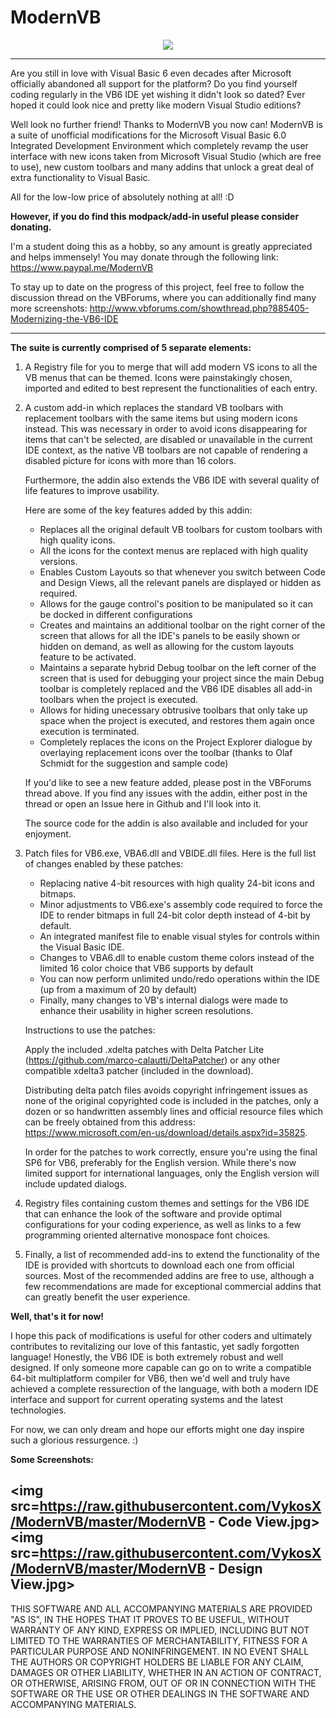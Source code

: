 <h1>ModernVB</h1>
<p align="center">
   <img src="https://i.imgur.com/XrGDwxQ.jpg">
</p>

---

Are you still in love with Visual Basic 6 even decades after Microsoft officially abandoned all
support for the platform? Do you find yourself coding regularly in the VB6 IDE yet wishing it
didn't look so dated? Ever hoped it could look nice and pretty like modern Visual Studio editions?

Well look no further friend! Thanks to ModernVB you now can! ModernVB is a suite of unofficial
modifications for the Microsoft Visual Basic 6.0 Integrated Development Environment which completely
revamp the user interface with new icons taken from Microsoft Visual Studio (which are free to use),
new custom toolbars and many addins that unlock a great deal of extra functionality to Visual Basic.

All for the low-low price of absolutely nothing at all! :D

**However, if you do find this modpack/add-in useful please consider donating.**

I'm a student doing this as a hobby, so any amount is greatly appreciated and helps immensely!
You may donate through the following link: https://www.paypal.me/ModernVB

To stay up to date on the progress of this project, feel free to follow the discussion thread on the VBForums, where you can additionally find many more screenshots: http://www.vbforums.com/showthread.php?885405-Modernizing-the-VB6-IDE

---

**The suite is currently comprised of 5 separate elements:**

1. A Registry file for you to merge that will add modern VS icons to all the VB menus that can be themed.
    Icons were painstakingly chosen, imported and edited to best represent the functionalities of each entry.

2. A custom add-in which replaces the standard VB toolbars with replacement toolbars with the same items but
    using modern icons instead. This was necessary in order to avoid icons disappearing for items that can't
	be selected, are disabled or unavailable in the current IDE context, as the native VB toolbars are not
	capable of rendering a disabled picture for icons with more than 16 colors. 
	
	Furthermore, the addin also extends the VB6 IDE with several quality of life features to improve usability.
	
	Here are some of the key features added by this addin:
	
	- Replaces all the original default VB toolbars for custom toolbars with high quality icons.
	- All the icons for the context menus are replaced with high quality versions.
	- Enables Custom Layouts so that whenever you switch between Code and Design Views, all the relevant panels are displayed or hidden as required.
	- Allows for the gauge control's position to be manipulated so it can be docked in different configurations
	- Creates and maintains an additional toolbar on the right corner of the screen that allows for all the IDE's panels to be easily shown or hidden on demand, as well as allowing for the custom layouts feature to be activated.
	- Maintains a separate hybrid Debug toolbar on the left corner of the screen that is used for debugging your project since the main Debug toolbar is completely replaced and the VB6 IDE disables all add-in toolbars when the project is executed.
	- Allows for hiding unecessary obtrusive toolbars that only take up space when the project is executed, and restores them again once execution is terminated.
	- Completely replaces the icons on the Project Explorer dialogue by overlaying replacement icons over the toolbar (thanks to Olaf Schmidt for the suggestion and sample code)
	
	If you'd like to see a new feature added, please post in the VBForums thread above. If you find any issues with the addin, either post in the thread or open an Issue here in Github and I'll look into it.
	
	The source code for the addin is also available and included for your enjoyment.
	
3. Patch files for VB6.exe, VBA6.dll and VBIDE.dll files. Here is the full list of changes enabled by these patches:

	- Replacing native 4-bit resources with high quality 24-bit icons and bitmaps.	
	- Minor adjustments to VB6.exe's assembly code required to force the IDE to render bitmaps in full 24-bit color depth
      instead of 4-bit by default.	
	- An integrated manifest file to enable visual styles for controls within the Visual Basic IDE.	
	- Changes to VBA6.dll to enable custom theme colors instead of the limited 16 color choice that VB6 supports by default	
	- You can now perform unlimited undo/redo operations within the IDE (up from a maximum of 20 by default)
	- Finally, many changes to VB's internal dialogs were made to enhance their usability in higher screen resolutions.
	
	Instructions to use the patches:
	
	Apply the included .xdelta patches with Delta Patcher Lite (https://github.com/marco-calautti/DeltaPatcher)
    or any other compatible xdelta3 patcher (included in the download).
	
	Distributing delta patch files avoids copyright infringement issues as none of the original copyrighted code
	is included in the patches, only a dozen or so handwritten assembly lines and official resource files which
	can be freely obtained from this address: https://www.microsoft.com/en-us/download/details.aspx?id=35825.

	In order for the patches to work correctly, ensure you're using the final SP6 for VB6, preferably for the English version.
	While there's now limited support for international languages, only the English version will include updated dialogs.
	
4. Registry files containing custom themes and settings for the VB6 IDE that can enhance the look of the software
    and provide optimal configurations for your coding experience, as well as links to a few programming oriented
	alternative monospace font choices.
	
5. Finally, a list of recommended add-ins to extend the functionality of the IDE is provided with shortcuts to
	download each one from official sources. Most of the recommended addins are free to use, although a few
	 recommendations are made for exceptional commercial addins that can greatly benefit the user experience.



**Well, that's it for now!**

I hope this pack of modifications is useful for other coders and ultimately contributes to revitalizing our love of
this fantastic, yet sadly forgotten language! Honestly, the VB6 IDE is both extremely robust and well designed.
If only someone more capable can go on to write a compatible 64-bit multiplatform compiler for VB6, then we'd well
and truly have achieved a complete ressurection of the language, with both a modern IDE interface and support for
current operating systems and the latest technologies.

For now, we can only dream and hope our efforts might one day inspire such a glorious ressurgence. :)

**Some Screenshots:**

<img src=https://raw.githubusercontent.com/VykosX/ModernVB/master/ModernVB - Code View.jpg>
<img src=https://raw.githubusercontent.com/VykosX/ModernVB/master/ModernVB - Design View.jpg>
---

THIS SOFTWARE AND ALL ACCOMPANYING MATERIALS ARE PROVIDED "AS IS", IN THE HOPES THAT IT PROVES TO BE USEFUL,
WITHOUT WARRANTY OF ANY KIND, EXPRESS OR IMPLIED, INCLUDING BUT NOT LIMITED TO THE WARRANTIES OF MERCHANTABILITY,
FITNESS FOR A PARTICULAR PURPOSE AND NONINFRINGEMENT. IN NO EVENT SHALL THE AUTHORS OR COPYRIGHT HOLDERS BE LIABLE
FOR ANY CLAIM, DAMAGES OR OTHER LIABILITY, WHETHER IN AN ACTION OF CONTRACT, OR OTHERWISE, ARISING FROM, OUT OF OR
IN CONNECTION WITH THE SOFTWARE OR THE USE OR OTHER DEALINGS IN THE SOFTWARE AND ACCOMPANYING MATERIALS.
